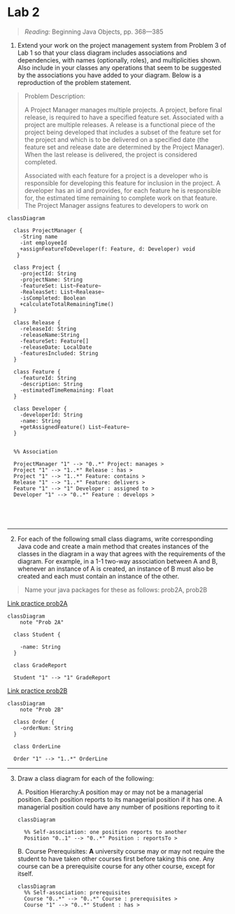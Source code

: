 # Lab 2

>  *Reading:* Beginning Java Objects, pp. 368—385 

1. Extend your work on the project management system from Problem 3 of Lab 1 so that your class diagram includes associations and dependencies, with names (optionally, roles), and multiplicities shown. Also include in your classes any operations that seem to be suggested by the associations you have added to your diagram. Below is a reproduction of the problem statement. 



> Problem Description:
>
> A Project Manager manages multiple projects. A project, before final release, is required to have a specified feature set. Associated with a project are multiple releases. A release is a functional piece of the project being developed that includes a subset of the feature set for the project and which is to be delivered on a specified date (the feature set and release date are determined by the Project Manager). When the last release is delivered, the project is considered completed.
>
> Associated with each feature for a project is a developer who is responsible for developing this feature for inclusion in the project. A developer has an id and provides, for each feature he is responsible for, the estimated time remaining to complete work on that feature. The Project Manager assigns features to developers to work on

```mermaid
classDiagram

  class ProjectManager {
    -String name
    -int employeeId
    +assignFeatureToDeveloper(f: Feature, d: Developer) void
   }

  class Project {
    -projectId: String
    -projectName: String 
    -featureSet: List~Feature~
    -RealeasSet: List~Realease~
    -isCompleted: Boolean 
    +calculateTotalRemainingTime()
  }

  class Release {
    -releaseId: String
    -releaseName:String
    -featureSet: Feature[]
    -releaseDate: LocalDate
    -featuresIncluded: String
  }

  class Feature {
    -featureId: String 
    -description: String 
    -estimatedTimeRemaining: Float 
  }

  class Developer {
    -developerId: String
    -name: String
    +getAssignedFeature() List~Feature~
  }
  
  
  %% Association
  
  ProjectManager "1" --> "0..*" Project: manages >
  Project "1" --> "1..*" Release : has >
  Project "1" --> "1..*" Feature: contains >
  Release "1" --> "1..*" Feature: delivers >
  Feature "1" --> "1" Developer : assigned to >
  Developer "1" --> "0..*" Feature : develops >
  
  
	


```

________

2. For each of the following small class diagrams, write corresponding Java code and create a main method that creates instances of the classes in the diagram in a way that agrees with the requirements of the diagram. For example, in a 1-1 two-way association between A and B, whenever an instance of A is created, an instance of B must also be created and each must contain an instance of the other.

>Name your java packages for these as follows: prob2A, prob2B

[Link practice prob2A](https://github.com/leone2016/MPP_ASSIGNMENTS/tree/main/lab2/PracticeLab2/src/prob2A)

```mermaid
classDiagram
    note "Prob 2A"

  class Student {
  
    -name: String
  }

  class GradeReport

  Student "1" --> "1" GradeReport

```

[Link practice prob2B](https://github.com/leone2016/MPP_ASSIGNMENTS/tree/main/lab2/PracticeLab2/src/prob2B)

```mermaid
classDiagram
    note "Prob 2B"

  class Order {
    -orderNum: String
  }

  class OrderLine

  Order "1" --> "1..*" OrderLine
```



-----

3. Draw a class diagram for each of the following:

   A.   Position Hierarchy:A position may or may not be a managerial position. Each position reports to its managerial position if it has one. A managerial position could have any number of positions reporting to it

   ```mermaid
   classDiagram
   
     %% Self-association: one position reports to another
     Position "0..1" --> "0..*" Position : reportsTo >
   
   ```

   

   B.   Course Prerequisites: **A** university course may or may not require the student to have taken other courses first before taking this one. Any course can be a prerequisite course for any other course, except for itself.

   ```mermaid
   classDiagram
     %% Self-association: prerequisites
     Course "0..*" --> "0..*" Course : prerequisites >
     Course "1" --> "0..*" Student : has >
   
   ```

   
